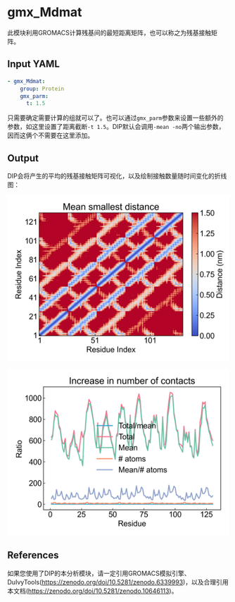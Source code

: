 # gmx_Mdmat

此模块利用GROMACS计算残基间的最短距离矩阵，也可以称之为残基接触矩阵。

## Input YAML

```yaml
- gmx_Mdmat:
    group: Protein
    gmx_parm:
      t: 1.5
```

只需要确定需要计算的组就可以了。也可以通过`gmx_parm`参数来设置一些额外的参数，如这里设置了距离截断`-t 1.5`。DIP默认会调用`-mean -no`两个输出参数，因而这俩个不需要在这里添加。

## Output

DIP会将产生的平均的残基接触矩阵可视化，以及绘制接触数量随时间变化的折线图：

![gmx_Mdmat_dm](static/gmx_Mdmat_dm.png)

![gmx_Mdmat_num](static/gmx_Mdmat_num.png)

## References

如果您使用了DIP的本分析模块，请一定引用GROMACS模拟引擎、DuIvyTools(https://zenodo.org/doi/10.5281/zenodo.6339993)，以及合理引用本文档(https://zenodo.org/doi/10.5281/zenodo.10646113)。

